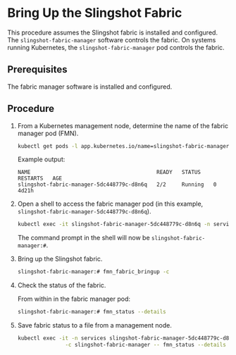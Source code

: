 # Bring Up the Slingshot Fabric

This procedure assumes the Slingshot fabric is installed and configured. The `slingshot-fabric-manager` software controls the fabric. On systems running Kubernetes, the `slingshot-fabric-manager` pod controls the fabric.

## Prerequisites

The fabric manager software is installed and configured.

## Procedure

1.  From a Kubernetes management node, determine the name of the fabric manager pod \(FMN\).

    ```bash
    kubectl get pods -l app.kubernetes.io/name=slingshot-fabric-manager -n services
    ```

    Example output:

    ```
    NAME                                        READY   STATUS    RESTARTS   AGE
    slingshot-fabric-manager-5dc448779c-d8n6q   2/2     Running   0          4d21h
    ```

1.  Open a shell to access the fabric manager pod \(in this example, `slingshot-fabric-manager-5dc448779c-d8n6q`\).

    ```bash
    kubectl exec -it slingshot-fabric-manager-5dc448779c-d8n6q -n services -- /bin/bash
    ```

    The command prompt in the shell will now be `slingshot-fabric-manager:#`.

1. Bring up the Slingshot fabric.

   ```bash
   slingshot-fabric-manager:# fmn_fabric_bringup -c
   ```

1.  Check the status of the fabric.

    From within in the fabric manager pod:

    ```bash
    slingshot-fabric-manager:# fmn_status --details
    ```

1. Save fabric status to a file from a management node.

    ```bash
    kubectl exec -it -n services slingshot-fabric-manager-5dc448779c-d8n6q \
                   -c slingshot-fabric-manager -- fmn_status --details > fabric.status
    ```
